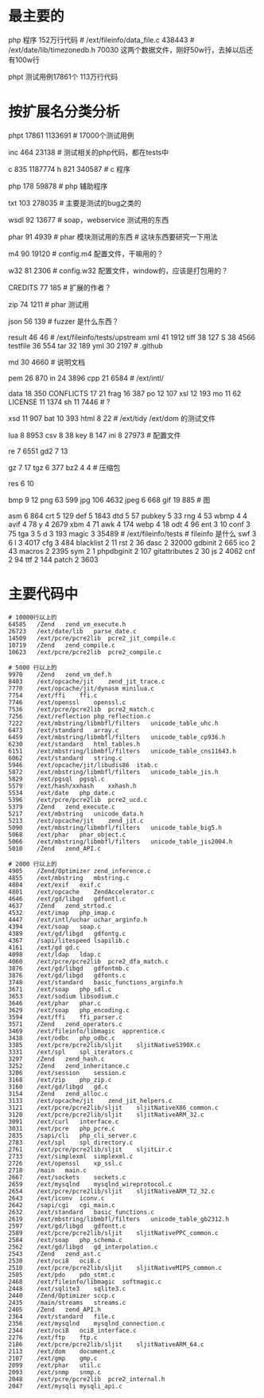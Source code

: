 # 最主要的

php 程序 152万行代码
	# /ext/fileinfo/data_file.c 438443
	# /ext/date/lib/timezonedb.h 70030 
	这两个数据文件，刚好50w行，去掉以后还有100w行

phpt 测试用例17861个 113万行代码



# 按扩展名分类分析
phpt	17861	1133691
	# 17000个测试用例
	
inc	464	23138
	# 测试相关的php代码，都在tests中
	
c	835	1187774
h	821	340587
	# c 程序
	
php	178	59878
	# php 辅助程序
	
txt	103	278035
	# 主要是测试的bug之类的
	
wsdl	92	13677
	# soap，webservice 测试用的东西
	
phar	91	4939
	# phar 模块测试用的东西
	# 这块东西要研究一下用法
	
m4	90	19120
	# config.m4 配置文件，干嘛用的？
	
w32	81	2306
	# config.w32 配置文件，window的，应该是打包用的？
	
CREDITS	77	185
	# 扩展的作者？
	
zip	74	1211
	# phar 测试用

json	56	139
	# fuzzer 是什么东西？
	
result	46	46
	# /ext/fileinfo/tests/upstream
xml	41	1912
tiff	38	127
S	38	4566
testfile	36	554
tar	32	189
yml	30	2197
	# .github
	
md	30	4660
	# 说明文档
	
pem	26	870
in	24	3896
cpp	21	6584
	# /ext/intl/
	
data	18	350
CONFLICTS	17	21
frag	16	387
po	12	107
xsl	12	193
mo	11	62
LICENSE	11	1374
sh	11	7446
	# ?
	
xsd	11	907
bat	10	393
html	8	22
	# /ext/tidy /ext/dom 的测试文件
	
lua	8	8953
csv	8	38
key	8	147
ini	8	27973
	# 配置文件
	
re	7	6551
gd2	7	13

gz	7	17
tgz	6	377
bz2	4	4
	# 压缩包
	
res	6	10

bmp	9	12
png	63	599
jpg	106	4632
jpeg	6	668
gif	19	885
	# 图

asm	6	864
crt	5	129
def	5	1843
dtd	5	57
pubkey	5	33
rng	4	53
wbmp	4	4
avif	4	78
y	4	2679
xbm	4	71
awk	4	174
webp	4	18
odt	4	96
ent	3	10
conf	3	75
tga	3	5
d	3	193
magic	3	35489
	# /ext/fileinfo/tests
	# fileinfo 是什么
swf	3	6
l	3	4017
cfg	3	484
blacklist	2	11
rst	2	36
dasc	2	32000
gdbinit	2	665
ico	2	43
macros	2	2395
sym	2	1
phpdbginit	2	107
gitattributes	2	30
js	2	4062
cnf	2	94
ttf	2	144
patch	2	3603


# 主要代码中	
	# 10000行以上的
	64585	/Zend	zend_vm_execute.h
	26723	/ext/date/lib	parse_date.c
	14509	/ext/pcre/pcre2lib	pcre2_jit_compile.c
	10719	/Zend	zend_compile.c
	10623	/ext/pcre/pcre2lib	pcre2_compile.c
	
	# 5000 行以上的
	9970	/Zend	zend_vm_def.h
	8403	/ext/opcache/jit	zend_jit_trace.c
	7770	/ext/opcache/jit/dynasm	minilua.c
	7754	/ext/ffi	ffi.c
	7746	/ext/openssl	openssl.c
	7536	/ext/pcre/pcre2lib	pcre2_match.c
	7256	/ext/reflection	php_reflection.c
	7222	/ext/mbstring/libmbfl/filters	unicode_table_uhc.h
	6473	/ext/standard	array.c
	6459	/ext/mbstring/libmbfl/filters	unicode_table_cp936.h
	6230	/ext/standard	html_tables.h
	6151	/ext/mbstring/libmbfl/filters	unicode_table_cns11643.h
	6062	/ext/standard	string.c
	5946	/ext/opcache/jit/libudis86	itab.c
	5872	/ext/mbstring/libmbfl/filters	unicode_table_jis.h
	5829	/ext/pgsql	pgsql.c
	5579	/ext/hash/xxhash	xxhash.h
	5534	/ext/date	php_date.c
	5396	/ext/pcre/pcre2lib	pcre2_ucd.c
	5379	/Zend	zend_execute.c
	5217	/ext/mbstring	unicode_data.h
	5213	/ext/opcache/jit	zend_jit.c
	5090	/ext/mbstring/libmbfl/filters	unicode_table_big5.h
	5068	/ext/phar	phar_object.c
	5066	/ext/mbstring/libmbfl/filters	unicode_table_jis2004.h
	5010	/Zend	zend_API.c
	
	# 2000 行以上的 
	4905	/Zend/Optimizer	zend_inference.c
	4855	/ext/mbstring	mbstring.c
	4804	/ext/exif	exif.c
	4801	/ext/opcache	ZendAccelerator.c
	4646	/ext/gd/libgd	gdfontl.c
	4637	/Zend	zend_strtod.c
	4532	/ext/imap	php_imap.c
	4447	/ext/intl/uchar	uchar_arginfo.h
	4394	/ext/soap	soap.c
	4389	/ext/gd/libgd	gdfontg.c
	4367	/sapi/litespeed	lsapilib.c
	4161	/ext/gd	gd.c
	4098	/ext/ldap	ldap.c
	4060	/ext/pcre/pcre2lib	pcre2_dfa_match.c
	3876	/ext/gd/libgd	gdfontmb.c
	3876	/ext/gd/libgd	gdfonts.c
	3748	/ext/standard	basic_functions_arginfo.h
	3671	/ext/soap	php_sdl.c
	3653	/ext/sodium	libsodium.c
	3646	/ext/phar	phar.c
	3629	/ext/soap	php_encoding.c
	3594	/ext/ffi	ffi_parser.c
	3571	/Zend	zend_operators.c
	3469	/ext/fileinfo/libmagic	apprentice.c
	3438	/ext/odbc	php_odbc.c
	3385	/ext/pcre/pcre2lib/sljit	sljitNativeS390X.c
	3331	/ext/spl	spl_iterators.c
	3297	/Zend	zend_hash.c
	3252	/Zend	zend_inheritance.c
	3206	/ext/session	session.c
	3168	/ext/zip	php_zip.c
	3160	/ext/gd/libgd	gd.c
	3154	/Zend	zend_alloc.c
	3133	/ext/opcache/jit	zend_jit_helpers.c
	3121	/ext/pcre/pcre2lib/sljit	sljitNativeX86_common.c
	3120	/ext/pcre/pcre2lib/sljit	sljitNativeARM_32.c
	3091	/ext/curl	interface.c
	3031	/ext/pcre	php_pcre.c
	2835	/sapi/cli	php_cli_server.c
	2783	/ext/spl	spl_directory.c
	2761	/ext/pcre/pcre2lib/sljit	sljitLir.c
	2733	/ext/simplexml	simplexml.c
	2726	/ext/openssl	xp_ssl.c
	2718	/main	main.c
	2667	/ext/sockets	sockets.c
	2659	/ext/mysqlnd	mysqlnd_wireprotocol.c
	2654	/ext/pcre/pcre2lib/sljit	sljitNativeARM_T2_32.c
	2643	/ext/iconv	iconv.c
	2642	/sapi/cgi	cgi_main.c
	2632	/ext/standard	basic_functions.c
	2619	/ext/mbstring/libmbfl/filters	unicode_table_gb2312.h
	2597	/ext/gd/libgd	gdfontt.c
	2589	/ext/pcre/pcre2lib/sljit	sljitNativePPC_common.c
	2584	/ext/soap	php_schema.c
	2562	/ext/gd/libgd	gd_interpolation.c
	2543	/Zend	zend_ast.c
	2530	/ext/oci8	oci8.c
	2510	/ext/pcre/pcre2lib/sljit	sljitNativeMIPS_common.c
	2505	/ext/pdo	pdo_stmt.c
	2468	/ext/fileinfo/libmagic	softmagic.c
	2448	/ext/sqlite3	sqlite3.c
	2440	/Zend/Optimizer	sccp.c
	2435	/main/streams	streams.c
	2405	/Zend	zend_API.h
	2364	/ext/standard	file.c
	2356	/ext/mysqlnd	mysqlnd_connection.c
	2344	/ext/oci8	oci8_interface.c
	2276	/ext/ftp	ftp.c
	2186	/ext/pcre/pcre2lib/sljit	sljitNativeARM_64.c
	2113	/ext/dom	document.c
	2107	/ext/gmp	gmp.c
	2099	/ext/phar	util.c
	2093	/ext/snmp	snmp.c
	2048	/ext/pcre/pcre2lib	pcre2_internal.h
	2047	/ext/mysqli	mysqli_api.c
	